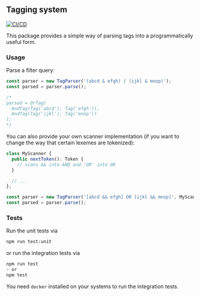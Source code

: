 ## Tagging system

[![CI/CD](https://github.com/LarsHagemann/tagging/actions/workflows/ci_cd.yml/badge.svg)](https://github.com/LarsHagemann/tagging/actions/workflows/ci_cd.yml)

This package provides a simple way of parsing tags into a programmatically useful form. 

### Usage

Parse a filter query:
```typescript
const parser = new TagParser('(abcd & efgh) | (ijkl & mnop)');
const parsed = parser.parse();

/*
parsed = OrTag(
  AndTag(Tag('abcd'), Tag('efgh')),
  AndTag(Tag('ijkl'), Tag('mnop'))
);
*/
```

You can also provide your own scanner implementation (if you want to change the way that certain lexemes are tokenized):
```typescript
class MyScanner {
  public nextToken(): Token {
    // scans && into AND and 'OR' into OR
  }

  // ...
};

const parser = new TagParser('[abcd && efgh] OR [ijkl && mnop]', MyScanner);
const parsed = parser.parse();
```

### Tests

Run the unit tests via 
```sh
npm run test:unit
```

or run the integration tests via
```sh
npm run test
- or
npm test
```

You need `docker` installed on your systems to run the integration tests. 
